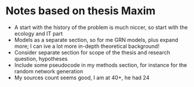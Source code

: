 # Notes based on thesis Maxim

* A start with the history of the problem is much niccer, so start with the ecology and IT part
* Models as a separate section, so for me GRN models, plus expand more; I can ive a lot more in-depth theoretical background!
* Consider separate section for scope of the thesis and research question, hypotheses
* Include some pseudocode in my methods section, for instance for the random network generation
* My sources count seems good, I am at 40+, he had 24
